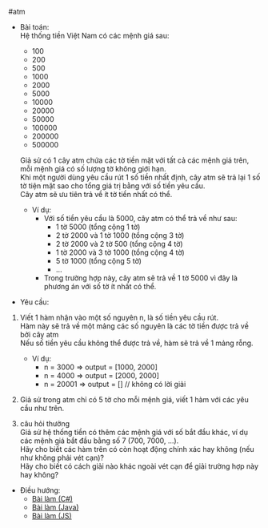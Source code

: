 #atm
* Bài toán:  
    Hệ thống tiền Việt Nam có các mệnh giá sau:
    - 100
    - 200
    - 500
    - 1000
    - 2000
    - 5000
    - 10000
    - 20000
    - 50000
    - 100000
    - 200000
    - 500000

    Giả sử có 1 cây atm chứa các tờ tiền mặt với tất cả các mệnh giá trên, mỗi mệnh giá có số lượng tờ không giới hạn.  
    Khi một người dùng yêu cầu rút 1 số tiền nhất định, cây atm sẽ trả lại 1 số tờ tiện mặt sao cho tổng giá trị bằng với số tiền yêu cầu.  
    Cây atm sẽ ưu tiên trả về ít tờ tiền nhất có thể.  

    * Ví dụ:
        - Với số tiền yêu cầu là 5000, cây atm có thể trả về như sau:
            + 1 tờ 5000                 (tổng cộng 1 tờ)
            + 2 tờ 2000 và 1 tờ 1000    (tổng cộng 3 tờ)
            + 2 tờ 2000 và 2 tờ 500     (tổng cộng 4 tờ)
            + 1 tờ 2000 và 3 tờ 1000    (tổng cộng 4 tờ)
            + 5 tờ 1000                 (tổng cộng 5 tờ)
            + ...
        - Trong trường hợp này, cây atm sẽ trả về 1 tờ 5000 vì đây là phương án với số tờ ít nhất có thể.

* Yêu cầu:
1.  Viết 1 hàm nhận vào một số nguyên n, là số tiền yêu cầu rút.  
    Hàm này sẽ trả về một mảng các số nguyên là các tờ tiền được trả về bởi cây atm  
    Nếu số tiền yêu cầu không thể được trả về, hàm sẽ trả về 1 mảng rỗng.  
    - Ví dụ:
        + n = 3000    =>  output = [1000, 2000]
        + n = 4000    =>  output = [2000, 2000]
        + n = 20001   =>  output = [] // không có lời giải

2.  Giả sử trong atm chỉ có 5 tờ cho mỗi mệnh giá, viết 1 hàm với các yêu cầu như trên.

3.  câu hỏi thưởng  
    Giả sử hệ thống tiền có thêm các mệnh giá với số bắt đầu khác, ví dụ các mệnh giá bắt đầu bằng số 7 (700, 7000, ...).  
    Hãy cho biết các hàm trên có còn hoạt động chính xác hay không (nếu như không phải vét cạn)?  
    Hãy cho biết có cách giải nào khác ngoài vét cạn để giải trường hợp này hay không?

* Điều hướng:
    - [Bài làm (C#)](CSharp/atm)
    - [Bài làm (Java)](Java/atm)
    - [Bài làm (JS)](Js/atm)